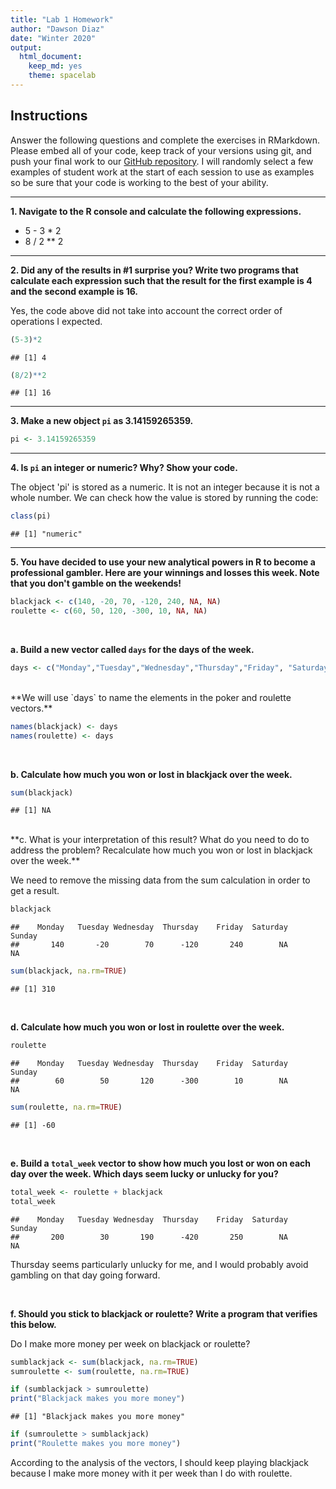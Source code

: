 ```yaml
---
title: "Lab 1 Homework"
author: "Dawson Diaz"
date: "Winter 2020"
output:
  html_document: 
    keep_md: yes
    theme: spacelab
---
```


## Instructions
Answer the following questions and complete the exercises in RMarkdown. Please embed all of your code, keep track of your versions using git, and push your final work to our [GitHub repository](https://github.com/FRS417-DataScienceBiologists). I will randomly select a few examples of student work at the start of each session to use as examples so be sure that your code is working to the best of your ability.  

***

**1. Navigate to the R console and calculate the following expressions.**

  + 5 - 3 * 2  
  + 8 / 2 ** 2
  
***
  
**2. Did any of the results in #1 surprise you? Write two programs that calculate each expression such that the result for the first example is 4 and the second example is 16.**

Yes, the code above did not take into account the correct order of operations I expected. 


```r
(5-3)*2
```

```
## [1] 4
```

```r
(8/2)**2
```

```
## [1] 16
```

***

**3. Make a new object `pi` as 3.14159265359.**

```r
pi <- 3.14159265359
```

***
**4. Is `pi` an integer or numeric? Why? Show your code.**

The object 'pi' is stored as a numeric. It is not an integer because it is not a whole number. We can check how the value is stored by running the code: 

```r
class(pi)
```

```
## [1] "numeric"
```
***

**5. You have decided to use your new analytical powers in R to become a professional gambler. Here are your winnings and losses this week. Note that you don't gamble on the weekends!**

```r
blackjack <- c(140, -20, 70, -120, 240, NA, NA)
roulette <- c(60, 50, 120, -300, 10, NA, NA)
```
<br>

**a. Build a new vector called `days` for the days of the week.**


```r
days <- c("Monday","Tuesday","Wednesday","Thursday","Friday", "Saturday", "Sunday")
```
<br>
**We will use `days` to name the elements in the poker and roulette vectors.**

```r
names(blackjack) <- days
names(roulette) <- days
```
<br>

**b. Calculate how much you won or lost in blackjack over the week.**


```r
sum(blackjack)
```

```
## [1] NA
```
<br>
**c. What is your interpretation of this result? What do you need to do to address the problem? Recalculate how much you won or lost in blackjack over the week.**

We need to remove the missing data from the sum calculation in order to get a result.


```r
blackjack
```

```
##    Monday   Tuesday Wednesday  Thursday    Friday  Saturday    Sunday 
##       140       -20        70      -120       240        NA        NA
```

```r
sum(blackjack, na.rm=TRUE)
```

```
## [1] 310
```
<br>

**d. Calculate how much you won or lost in roulette over the week.** 


```r
roulette
```

```
##    Monday   Tuesday Wednesday  Thursday    Friday  Saturday    Sunday 
##        60        50       120      -300        10        NA        NA
```

```r
sum(roulette, na.rm=TRUE)
```

```
## [1] -60
```
<br>

**e. Build a `total_week` vector to show how much you lost or won on each day over the week. Which days seem lucky or unlucky for you?**


```r
total_week <- roulette + blackjack
total_week
```

```
##    Monday   Tuesday Wednesday  Thursday    Friday  Saturday    Sunday 
##       200        30       190      -420       250        NA        NA
```
Thursday seems particularly unlucky for me, and I would probably avoid gambling on that day going forward.

<br>


**f. Should you stick to blackjack or roulette? Write a program that verifies this below.**

Do I make more money per week on blackjack or roulette?

```r
sumblackjack <- sum(blackjack, na.rm=TRUE)
sumroulette <- sum(roulette, na.rm=TRUE)

if (sumblackjack > sumroulette)
print("Blackjack makes you more money")
```

```
## [1] "Blackjack makes you more money"
```

```r
if (sumroulette > sumblackjack)
print("Roulette makes you more money")
```
According to the analysis of the vectors, I should keep playing blackjack because I make more money with it per week than I do with roulette.

<br><br><br>
